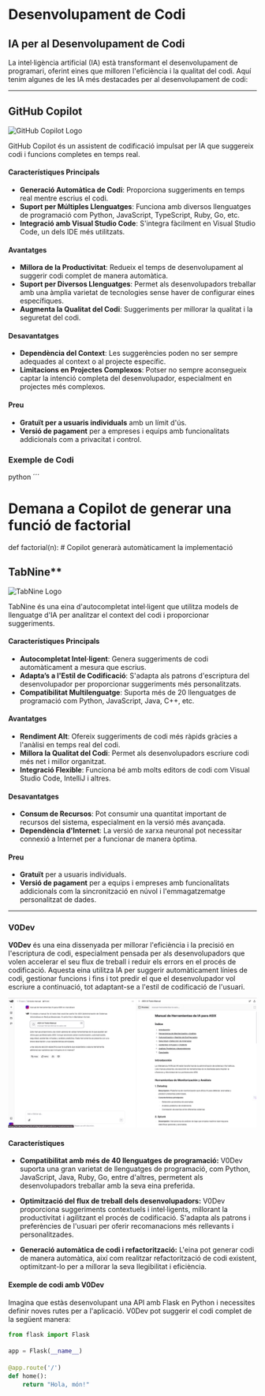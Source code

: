 # Desenvolupament de Codi

## IA per al Desenvolupament de Codi

La intel·ligència artificial (IA) està transformant el desenvolupament de programari, oferint eines que milloren l'eficiència i la qualitat del codi. Aquí tenim algunes de les IA més destacades per al desenvolupament de codi:

---

## **GitHub Copilot**

![GitHub Copilot Logo](https://aps.autodesk.com/sites/default/files/2024-10/Screenshot%202024-10-03%20at%2015.34.40.png)

GitHub Copilot és un assistent de codificació impulsat per IA que suggereix codi i funcions completes en temps real.

#### Característiques Principals

- **Generació Automàtica de Codi**: Proporciona suggeriments en temps real mentre escrius el codi.
- **Suport per Múltiples Llenguatges**: Funciona amb diversos llenguatges de programació com Python, JavaScript, TypeScript, Ruby, Go, etc.
- **Integració amb Visual Studio Code**: S'integra fàcilment en Visual Studio Code, un dels IDE més utilitzats.

#### Avantatges

- **Millora de la Productivitat**: Redueix el temps de desenvolupament al suggerir codi complet de manera automàtica.
- **Suport per Diversos Llenguatges**: Permet als desenvolupadors treballar amb una àmplia varietat de tecnologies sense haver de configurar eines específiques.
- **Augmenta la Qualitat del Codi**: Suggeriments per millorar la qualitat i la seguretat del codi.

#### Desavantatges

- **Dependència del Context**: Les suggerències poden no ser sempre adequades al context o al projecte específic.
- **Limitacions en Projectes Complexos**: Potser no sempre aconsegueix captar la intenció completa del desenvolupador, especialment en projectes més complexos.

#### Preu

- **Gratuït per a usuaris individuals** amb un límit d'ús.
- **Versió de pagament** per a empreses i equips amb funcionalitats addicionals com a privacitat i control.
  
### Exemple de Codi

python ´´´
# Demana a Copilot de generar una funció de factorial
def factorial(n):
    # Copilot generarà automàticament la implementació


    
## TabNine**
![TabNine Logo](https://cdn.ourcrowd.com/wp-content/uploads/2021/08/tabnine-logo.png)

TabNine és una eina d'autocompletat intel·ligent que utilitza models de llenguatge d'IA per analitzar el context del codi i proporcionar suggeriments.

#### Característiques Principals

- **Autocompletat Intel·ligent**: Genera suggeriments de codi automàticament a mesura que escrius.
- **Adapta’s a l'Estil de Codificació**: S'adapta als patrons d'escriptura del desenvolupador per proporcionar suggeriments més personalitzats.
- **Compatibilitat Multilenguatge**: Suporta més de 20 llenguatges de programació com Python, JavaScript, Java, C++, etc.

#### Avantatges

- **Rendiment Alt**: Ofereix suggeriments de codi més ràpids gràcies a l'anàlisi en temps real del codi.
- **Millora la Qualitat del Codi**: Permet als desenvolupadors escriure codi més net i millor organitzat.
- **Integració Flexible**: Funciona bé amb molts editors de codi com Visual Studio Code, IntelliJ i altres.

#### Desavantatges

- **Consum de Recursos**: Pot consumir una quantitat important de recursos del sistema, especialment en la versió més avançada.
- **Dependència d'Internet**: La versió de xarxa neuronal pot necessitar connexió a Internet per a funcionar de manera òptima.

#### Preu

- **Gratuït** per a usuaris individuals.
- **Versió de pagament** per a equips i empreses amb funcionalitats addicionals com la sincronització en núvol i l'emmagatzematge personalitzat de dades.

---
### V0Dev

**V0Dev** és una eina dissenyada per millorar l'eficiència i la precisió en l'escriptura de codi, especialment pensada per als desenvolupadors que volen accelerar el seu flux de treball i reduir els errors en el procés de codificació. Aquesta eina utilitza IA per suggerir automàticament línies de codi, gestionar funcions i fins i tot predir el que el desenvolupador vol escriure a continuació, tot adaptant-se a l'estil de codificació de l'usuari.

![V0Dev](https://github.com/JiajunYe-ITB2425/manual-IA-ASIX/blob/alberto/Captura%20de%20pantalla%20de%202024-12-03%2009-21-55.png)

#### Característiques

- **Compatibilitat amb més de 40 llenguatges de programació:** V0Dev suporta una gran varietat de llenguatges de programació, com Python, JavaScript, Java, Ruby, Go, entre d'altres, permetent als desenvolupadors treballar amb la seva eina preferida.
  
- **Optimització del flux de treball dels desenvolupadors:** V0Dev proporciona suggeriments contextuels i intel·ligents, millorant la productivitat i agilitzant el procés de codificació. S'adapta als patrons i preferències de l'usuari per oferir recomanacions més rellevants i personalitzades.

- **Generació automàtica de codi i refactorització:** L'eina pot generar codi de manera automàtica, així com realitzar refactorització de codi existent, optimitzant-lo per a millorar la seva llegibilitat i eficiència.

#### Exemple de codi amb V0Dev

Imagina que estàs desenvolupant una API amb Flask en Python i necessites definir noves rutes per a l'aplicació. V0Dev pot suggerir el codi complet de la següent manera:

```python
from flask import Flask

app = Flask(__name__)

@app.route('/')
def home():
    return "Hola, món!"


